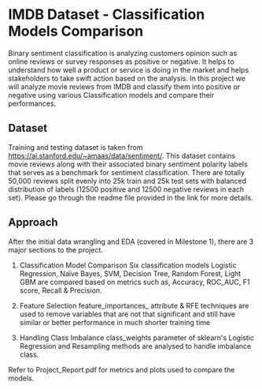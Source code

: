 # IMDB Dataset - Classification Models Comparison

Binary sentiment classification is analyzing customers opinion such as online reviews or survey responses as positive or negative. It helps to understand how well a product or service is doing in the market and helps stakeholders to take swift action based on the analysis. In this project we will analyze movie reviews from IMDB and classify them into positive or negative using various Classification models and compare their performances.

## Dataset
Training and testing dataset is taken from https://ai.stanford.edu/~amaas/data/sentiment/. This dataset contains movie reviews along with their associated binary sentiment polarity labels that serves as a benchmark for sentiment classification. There are totally 50,000 reviews split evenly into 25k train and 25k test sets with balanced distribution of labels (12500 positive and 12500 negative reviews in each set). Please go through the readme file provided in the link for more details. 

## Approach
After the initial data wrangling and EDA (covered in Milestone 1), there are 3 major sections to the project. 
1. Classification Model Comparison
Six classification models Logistic Regression, Naïve Bayes, SVM, Decision Tree, Random Forest, Light GBM are compared based on metrics such as, Accuracy, ROC_AUC, F1 score, Recall & Precision. 

2. Feature Selection
feature_importances_ attribute & RFE techniques are used to remove variables that are not that significant and still have similar or better performance in much shorter training time

3. Handling Class Imbalance
class_weights parameter of sklearn's Logistic Regression and Resampling methods are analysed to handle imbalance class.

Refer to Project_Report.pdf for metrics and plots used to compare the models. 





